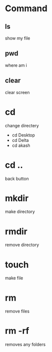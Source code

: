 # Command
## ls 
show my file
## pwd
where am i 
## clear
clear screen
# cd
change directery
- cd Desktop
- cd Delta
- cd akash

# cd ..
back button



# mkdir 
make directory

# rmdir
remove directory

# touch
make file

# rm
remove files

# rm -rf 
removes any folders
